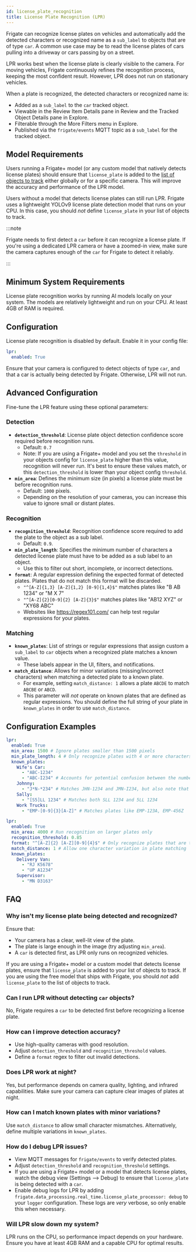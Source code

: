 ```yaml
---
id: license_plate_recognition
title: License Plate Recognition (LPR)
---
```


Frigate can recognize license plates on vehicles and automatically add the detected characters or recognized name as a `sub_label` to objects that are of type `car`. A common use case may be to read the license plates of cars pulling into a driveway or cars passing by on a street.

LPR works best when the license plate is clearly visible to the camera. For moving vehicles, Frigate continuously refines the recognition process, keeping the most confident result. However, LPR does not run on stationary vehicles.

When a plate is recognized, the detected characters or recognized name is:

- Added as a `sub_label` to the `car` tracked object.
- Viewable in the Review Item Details pane in Review and the Tracked Object Details pane in Explore.
- Filterable through the More Filters menu in Explore.
- Published via the `frigate/events` MQTT topic as a `sub_label` for the tracked object.

## Model Requirements

Users running a Frigate+ model (or any custom model that natively detects license plates) should ensure that `license_plate` is added to the [list of objects to track](https://docs.frigate.video/plus/#available-label-types) either globally or for a specific camera. This will improve the accuracy and performance of the LPR model.

Users without a model that detects license plates can still run LPR. Frigate uses a lightweight YOLOv9 license plate detection model that runs on your CPU. In this case, you should _not_ define `license_plate` in your list of objects to track.

:::note

Frigate needs to first detect a `car` before it can recognize a license plate. If you're using a dedicated LPR camera or have a zoomed-in view, make sure the camera captures enough of the `car` for Frigate to detect it reliably.

:::

## Minimum System Requirements

License plate recognition works by running AI models locally on your system. The models are relatively lightweight and run on your CPU. At least 4GB of RAM is required.

## Configuration

License plate recognition is disabled by default. Enable it in your config file:

```yaml
lpr:
  enabled: True
```

Ensure that your camera is configured to detect objects of type `car`, and that a car is actually being detected by Frigate. Otherwise, LPR will not run.

## Advanced Configuration

Fine-tune the LPR feature using these optional parameters:

### Detection

- **`detection_threshold`**: License plate object detection confidence score required before recognition runs.
  - Default: `0.7`
  - Note: If you are using a Frigate+ model and you set the `threshold` in your objects config for `license_plate` higher than this value, recognition will never run. It's best to ensure these values match, or this `detection_threshold` is lower than your object config `threshold`.
- **`min_area`**: Defines the minimum size (in pixels) a license plate must be before recognition runs.
  - Default: `1000` pixels.
  - Depending on the resolution of your cameras, you can increase this value to ignore small or distant plates.

### Recognition

- **`recognition_threshold`**: Recognition confidence score required to add the plate to the object as a sub label.
  - Default: `0.9`.
- **`min_plate_length`**: Specifies the minimum number of characters a detected license plate must have to be added as a sub label to an object.
  - Use this to filter out short, incomplete, or incorrect detections.
- **`format`**: A regular expression defining the expected format of detected plates. Plates that do not match this format will be discarded.
  - `"^[A-Z]{1,3} [A-Z]{1,2} [0-9]{1,4}$"` matches plates like "B AB 1234" or "M X 7"
  - `"^[A-Z]{2}[0-9]{2} [A-Z]{3}$"` matches plates like "AB12 XYZ" or "XY68 ABC"
  - Websites like https://regex101.com/ can help test regular expressions for your plates.

### Matching

- **`known_plates`**: List of strings or regular expressions that assign custom a `sub_label` to `car` objects when a recognized plate matches a known value.
  - These labels appear in the UI, filters, and notifications.
- **`match_distance`**: Allows for minor variations (missing/incorrect characters) when matching a detected plate to a known plate.
  - For example, setting `match_distance: 1` allows a plate `ABCDE` to match `ABCBE` or `ABCD`.
  - This parameter will _not_ operate on known plates that are defined as regular expressions. You should define the full string of your plate in `known_plates` in order to use `match_distance`.

## Configuration Examples

```yaml
lpr:
  enabled: True
  min_area: 1500 # Ignore plates smaller than 1500 pixels
  min_plate_length: 4 # Only recognize plates with 4 or more characters
  known_plates:
    Wife's Car:
      - "ABC-1234"
      - "ABC-I234" # Accounts for potential confusion between the number one (1) and capital letter I
    Johnny:
      - "J*N-*234" # Matches JHN-1234 and JMN-I234, but also note that "*" matches any number of characters
    Sally:
      - "[S5]LL 1234" # Matches both SLL 1234 and 5LL 1234
    Work Trucks:
      - "EMP-[0-9]{3}[A-Z]" # Matches plates like EMP-123A, EMP-456Z
```

```yaml
lpr:
  enabled: True
  min_area: 4000 # Run recognition on larger plates only
  recognition_threshold: 0.85
  format: "^[A-Z]{2} [A-Z][0-9]{4}$" # Only recognize plates that are two letters, followed by a space, followed by a single letter and 4 numbers
  match_distance: 1 # Allow one character variation in plate matching
  known_plates:
    Delivery Van:
      - "RJ K5678"
      - "UP A1234"
    Supervisor:
      - "MN D3163"
```

## FAQ

### Why isn't my license plate being detected and recognized?

Ensure that:

- Your camera has a clear, well-lit view of the plate.
- The plate is large enough in the image (try adjusting `min_area`).
- A `car` is detected first, as LPR only runs on recognized vehicles.

If you are using a Frigate+ model or a custom model that detects license plates, ensure that `license_plate` is added to your list of objects to track.
If you are using the free model that ships with Frigate, you should _not_ add `license_plate` to the list of objects to track.

### Can I run LPR without detecting `car` objects?

No, Frigate requires a `car` to be detected first before recognizing a license plate.

### How can I improve detection accuracy?

- Use high-quality cameras with good resolution.
- Adjust `detection_threshold` and `recognition_threshold` values.
- Define a `format` regex to filter out invalid detections.

### Does LPR work at night?

Yes, but performance depends on camera quality, lighting, and infrared capabilities. Make sure your camera can capture clear images of plates at night.

### How can I match known plates with minor variations?

Use `match_distance` to allow small character mismatches. Alternatively, define multiple variations in `known_plates`.

### How do I debug LPR issues?

- View MQTT messages for `frigate/events` to verify detected plates.
- Adjust `detection_threshold` and `recognition_threshold` settings.
- If you are using a Frigate+ model or a model that detects license plates, watch the debug view (Settings --> Debug) to ensure that `license_plate` is being detected with a `car`.
- Enable debug logs for LPR by adding `frigate.data_processing.real_time.license_plate_processor: debug` to your `logger` configuration. These logs are _very_ verbose, so only enable this when necessary.

### Will LPR slow down my system?

LPR runs on the CPU, so performance impact depends on your hardware. Ensure you have at least 4GB RAM and a capable CPU for optimal results.
